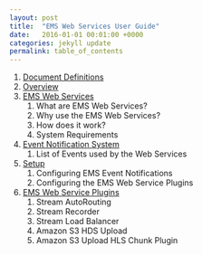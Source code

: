 ```yaml
---
layout: post
title:  "EMS Web Services User Guide"
date:   2016-01-01 00:01:00 +0000
categories: jekyll update
permalink: table_of_contents
---
```


1. [Document Definitions]({{site.url}}{{site.baseurl}}/document_definitions)
2. [Overview]({{site.url}}{{site.baseurl}}/overview)
3. [EMS Web Services]({{site.url}}{{site.baseurl}}/ems_web_services)
   1. What are EMS Web Services?
   2. Why use the EMS Web Services?
   3. How does it work?
   4. System Requirements
4. [Event Notification System]({{site.url}}{{site.baseurl}}/event_notification_system)
   1. List of Events used by the Web Services
5. [Setup]({{site.url}}{{site.baseurl}}/setup)
   1. Configuring EMS Event Notifications
   2. Configuring the EMS Web Service Plugins
6. [EMS Web Service Plugins]({{site.url}}{{site.baseurl}}/ems_web_services_plugins)
   1. Stream AutoRouting
   2. Stream Recorder
   3. Stream Load Balancer
   4. Amazon S3 HDS Upload
   5. Amazon S3 Upload HLS Chunk Plugin
